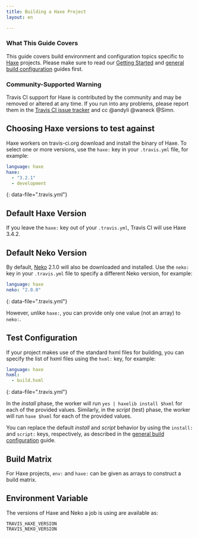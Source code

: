 ```yaml
---
title: Building a Haxe Project
layout: en

---
```


### What This Guide Covers

This guide covers build environment and configuration topics specific to
[Haxe](http://haxe.org/) projects. Please make sure to read our
[Getting Started](/user/getting-started/) and
[general build configuration](/user/customizing-the-build/) guides first.

### Community-Supported Warning

Travis CI support for Haxe is contributed by the community and may be removed
or altered at any time. If you run into any problems, please report them in the
[Travis CI issue tracker](https://github.com/travis-ci/travis-ci/issues/new?labels=haxe)
and cc @andyli @waneck @Simn.

## Choosing Haxe versions to test against

Haxe workers on travis-ci.org download and install the binary of Haxe.
To select one or more versions, use the `haxe:`
key in your `.travis.yml` file, for example:

```yaml
language: haxe
haxe:
  - "3.2.1"
  - development
```
{: data-file=".travis.yml"}

## Default Haxe Version

If you leave the `haxe:` key out of your `.travis.yml`, Travis CI will use
Haxe 3.4.2.

## Default Neko Version

By default, [Neko](http://nekovm.org/) 2.1.0 will also be downloaded and installed.
Use the `neko:` key in your `.travis.yml` file to specify a different Neko version,
for example:

```yaml
language: haxe
neko: "2.0.0"
```
{: data-file=".travis.yml"}

However, unlike `haxe:`, you can provide only one value (not an array) to `neko:`.

## Test Configuration

If your project makes use of the standard hxml files for building, you can specify
the list of hxml files using the `hxml:` key, for example:

```yaml
language: haxe
hxml:
  - build.hxml
```
{: data-file=".travis.yml"}

In the *install* phase, the worker will run `yes | haxelib install $hxml` for
each of the provided values. Similarly, in the *script* (test) phase,
the worker will run `haxe $hxml` for each of the provided values.

You can replace the default *install* and *script* behavior by using the
`install:` and `script:` keys, respectively, as described
in the [general build configuration](/user/customizing-the-build/) guide.

## Build Matrix

For Haxe projects, `env:` and `haxe:` can be given as arrays
to construct a build matrix.

## Environment Variable

The versions of Haxe and Neko a job is using are available as:

```
TRAVIS_HAXE_VERSION
TRAVIS_NEKO_VERSION
```
